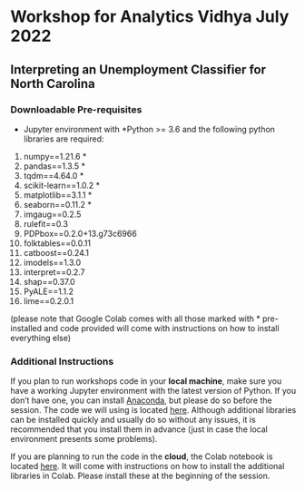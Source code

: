 # Workshop for Analytics Vidhya July 2022
## Interpreting an Unemployment Classifier for North Carolina

### Downloadable Pre-requisites

- Jupyter environment with *Python >= 3.6 and the following python libraries are required:

1. numpy==1.21.6 *
2. pandas==1.3.5 *
3. tqdm==4.64.0 *
4. scikit-learn==1.0.2 *
5. matplotlib==3.1.1 *
6. seaborn==0.11.2 *
7. imgaug==0.2.5
8. rulefit==0.3
9. PDPbox==0.2.0+13.g73c6966
10. folktables==0.0.11
11. catboost==0.24.1
12. imodels==1.3.0
13. interpret==0.2.7
14. shap==0.37.0
15. PyALE==1.1.2
16. lime==0.2.0.1

 (please note that Google Colab comes with all those marked with * pre-installed and code provided will come with instructions on how to install everything else)

### Additional Instructions

If you plan to run workshops code in your **local machine**, make sure you have a working Jupyter environment with the latest version of Python. If you don’t have one, you can install [Anaconda](https://www.anaconda.com/products/individual), but please do so before the session. The code we will using is located [here](https://github.com/smasis001/av-2022/blob/main/InterpretablML_intro.ipynb). Although additional libraries can be installed quickly and usually do so without any issues, it is recommended that you install them in advance (just in case the local environment presents some problems).

If you are planning to run the code in the **cloud**, the Colab notebook is located [here](https://colab.research.google.com/drive/1RICLnyuSsi09ZoD1qjkscRxQp_u2Zr97?usp=sharing). It will come with instructions on how to install the additional libraries in Colab. Please install these at the beginning of the session.

